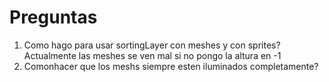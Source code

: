 # Preguntas

1. Como hago para usar sortingLayer con meshes y con sprites? Actualmente las meshes se ven mal si no pongo la altura en -1
2. Comonhacer que los meshs siempre esten iluminados completamente?